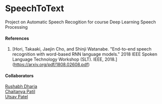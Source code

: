# SpeechToText
Project on Automatic Speech Recogition for course Deep Learning Speech Processing

#### References
1. [Hori, Takaaki, Jaejin Cho, and Shinji Watanabe. "End-to-end speech recognition with word-based RNN language models." 2018 IEEE Spoken Language Technology Workshop (SLT). IEEE, 2018.] (https://arxiv.org/pdf/1808.02608.pdf)

#### Collaborators
[Rushabh Dharia](https://github.com/rushabhdharia)  
[Chaitanya Patil](https://github.com/chaitz333)  
[Utsav Patel]()  
